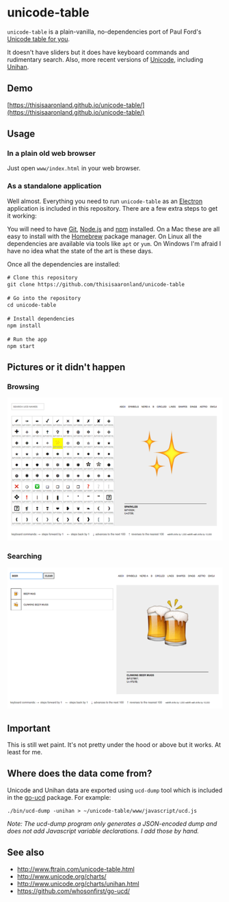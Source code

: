 # unicode-table

`unicode-table` is a plain-vanilla, no-dependencies port of Paul Ford's [Unicode table for you](http://www.ftrain.com/unicode-table.html).

It doesn't have sliders but it does have keyboard commands and rudimentary search. Also, more recent versions of [Unicode](http://www.unicode.org/charts/), including [Unihan](http://www.unicode.org/charts/unihan.html).

## Demo

[https://thisisaaronland.github.io/unicode-table/](https://thisisaaronland.github.io/unicode-table/)

## Usage

### In a plain old web browser

Just open `www/index.html` in your web browser.

### As a standalone application

Well almost. Everything you need to run `unicode-table` as an [Electron](https://electron.atom.io/) application is included in this repository. There are a few extra steps to get it working:

You will need to have [Git](https://git-scm.com/), [Node.js](https://nodejs.org/) and [npm](https://www.npmjs.com/) installed. On a Mac these are all easy to install with the [Homebrew](https://brew.sh/) package manager. On Linux all the dependencies are available via tools like `apt` or `yum`. On Windows I'm afraid I have no idea what the state of the art is these days.

Once all the dependencies are installed:

```
# Clone this repository
git clone https://github.com/thisisaaronland/unicode-table

# Go into the repository
cd unicode-table

# Install dependencies
npm install

# Run the app
npm start
```

## Pictures or it didn't happen

### Browsing

![](images/20170501-unicode-table-browse.png)

### Searching

![](images/20170501-unicode-table-search.png)

## Important

This is still wet paint. It's not pretty under the hood or above but it works. At least for me.

## Where does the data come from?

Unicode and Unihan data are exported using `ucd-dump` tool which is included in the [go-ucd](https://github.com/whosonfirst/go-ucd/) package. For example:

```
./bin/ucd-dump -unihan > ~/unicode-table/www/javascript/ucd.js
```

_Note: The _ucd-dump_ program only generates a JSON-encoded dump and does not add Javascript variable declarations. I add those by hand._

## See also

* http://www.ftrain.com/unicode-table.html
* http://www.unicode.org/charts/
* http://www.unicode.org/charts/unihan.html
* https://github.com/whosonfirst/go-ucd/
